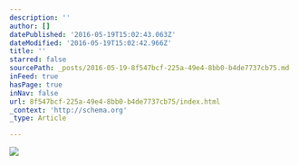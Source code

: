 ```yaml
---
description: ''
author: []
datePublished: '2016-05-19T15:02:43.063Z'
dateModified: '2016-05-19T15:02:42.966Z'
title: ''
starred: false
sourcePath: _posts/2016-05-19-8f547bcf-225a-49e4-8bb0-b4de7737cb75.md
inFeed: true
hasPage: true
inNav: false
url: 8f547bcf-225a-49e4-8bb0-b4de7737cb75/index.html
_context: 'http://schema.org'
_type: Article

---
```

![](https://the-grid-user-content.s3-us-west-2.amazonaws.com/faa66715-865f-46f7-97a2-fde9b0fbe60b.jpg)
